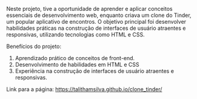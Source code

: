 Neste projeto, tive a oportunidade de aprender e aplicar conceitos essenciais de desenvolvimento web, enquanto criava um clone do Tinder, um popular aplicativo de encontros. O objetivo principal foi desenvolver habilidades práticas na construção de interfaces de usuário atraentes e responsivas, utilizando tecnologias como HTML e CSS.

Benefícios do projeto:
1. Aprendizado prático de conceitos de front-end.
2. Desenvolvimento de habilidades em HTML e CSS
3. Experiência na construção de interfaces de usuário atraentes e responsivas.

Link para a página: https://talithamsilva.github.io/clone_tinder/

